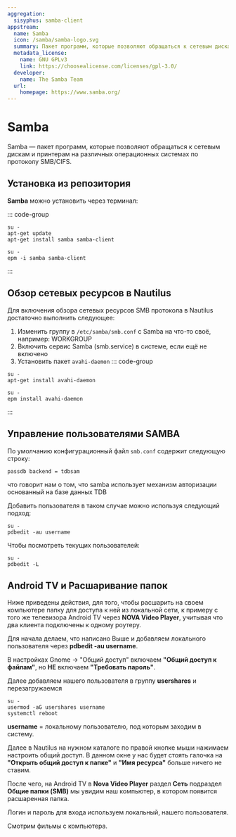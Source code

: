 ```yaml
---
aggregation:
  sisyphus: samba-client
appstream:
  name: Samba
  icon: /samba/samba-logo.svg
  summary: Пакет программ, которые позволяют обращаться к сетевым дискам и принтерам на различных операционных системах по протоколу SMB/CIFS.
  metadata_license:
    name: GNU GPLv3
    link: https://choosealicense.com/licenses/gpl-3.0/
  developer:
    name: The Samba Team
  url:
    homepage: https://www.samba.org/
---
```


# Samba

Samba — пакет программ, которые позволяют обращаться к сетевым дискам и принтерам на различных операционных системах по протоколу SMB/CIFS.

## Установка из репозитория

**Samba** можно установить через терминал:

::: code-group

```shell[apt-get]
su -
apt-get update
apt-get install samba samba-client
```

```shell[epm]
su -
epm -i samba samba-client
```

:::

## Обзор сетевых ресурсов в Nautilus

Для включения обзора сетевых ресурсов SMB протокола в Nautilus достаточно выполнить следующее:

1. Изменить группу в `/etc/samba/smb.conf` c Samba на что-то своё, например: WORKGROUP
2. Включить сервис Samba (smb.service) в системе, если ещё не включено
3. Установить пакет `avahi-daemon`
   ::: code-group

```shell[apt-get]
su -
apt-get install avahi-daemon
```

```shell[epm]
su -
epm install avahi-daemon
```

:::

## Управление пользователями SAMBA

По умолчанию конфигурационный файл `smb.conf` содержит следующую строку:

```
passdb backend = tdbsam
```

что говорит нам о том, что samba использует механизм авторизации основанный на базе данных TDB

Добавить пользователя в таком случае можно используя следующий подход:

```shell
su -
pdbedit -au username
```

Чтобы посмотреть текущих пользователей:

```shell
su -
pdbedit -L
```

## Android TV и Расшаривание папок

Ниже приведены действия, для того, чтобы расшарить на своем компьютере папку для доступа к ней из локальной сети, к примеру с того же телевизора Android TV через **NOVA Video Player**, учитывая что два клиента подключены к одному роутеру.

Для начала делаем, что написано Выше и добавляем локального пользователя через **pdbedit -au username**.

В настройках Gnome -> "Общий доступ" включаем **"Общий доступ к файлам"**, но **НЕ** включаем **"Требовать пароль"**.

Далее добавляем нашего пользователя в группу **usershares** и перезагружаемся

```shell
su -
usermod -aG usershares username
systemctl reboot
```

**username** = локальному пользователю, под которым заходим в систему.

Далее в Nautilus на нужном каталоге по правой кнопке мыши нажимаем настроить общий доступ. В данном окне у нас будет стоять галочка на **"Открыть общий доступ к папке"** и **"Имя ресурса"** больше ничего не ставим.

После чего, на Android TV в **Nova Video Player** раздел **Сеть**  подраздел **Общие папки (SMB)** мы увидим наш компьютер, в котором появится расшаренная папка. 

Логин и пароль для входа используем локальный, нашего пользователя.

Смотрим фильмы с компьютера.